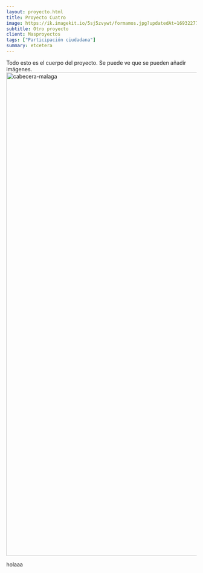 ```yaml
---
layout: proyecto.html
title: Proyecto Cuatro
image: https://ik.imagekit.io/5sj5zvywt/formamos.jpg?updatedAt=1693227703424
subtitle: Otro proyecto
client: Masproyectos
tags: ["Participación ciudadana"]
summary: etcetera
---
```


Todo esto es el cuerpo del proyecto. Se puede ve que se pueden añadir imágenes.
<img width="1280" alt="cabecera-malaga" src="https://github.com/dzenreda/new.enreda.coop/assets/82654816/8883ab7a-8a05-458e-bb4d-1732b179af7d">

holaaa
